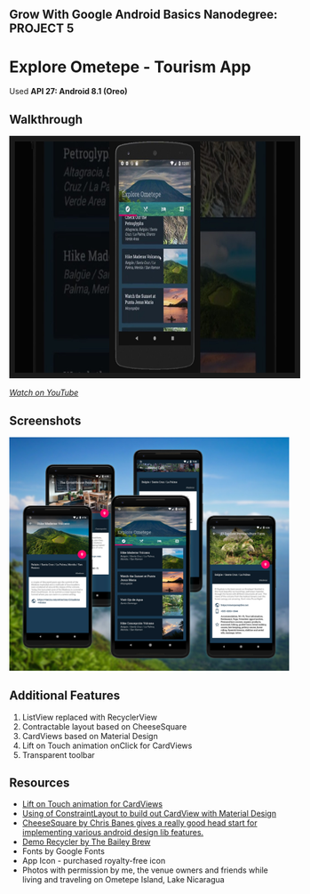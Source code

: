 ## Grow With Google Android Basics Nanodegree: PROJECT 5
# Explore Ometepe - Tourism App

Used **API 27: Android 8.1 (Oreo)**

## Walkthrough
<a href="https://www.youtube.com/watch?v=L3YRb_MxeQ8
" target="_blank"><img src="./maxresdefault.jpg" 
alt="Explore Ometepe App Demo" width="740" height="416" border="10" /></a>

_[Watch on YouTube](https://www.youtube.com/watch?v=L3YRb_MxeQ8)_

## Screenshots
![Quiz Section](./screenshots.jpg)

## Additional Features
1. ListView replaced with RecyclerView
2. Contractable layout based on CheeseSquare
3. CardViews based on Material Design
4. Lift on Touch animation onClick for CardViews
5. Transparent toolbar

## Resources
 - [Lift on Touch animation for CardViews](https://stackoverflow.com/questions/44393762/cardview-lift-on-touch)
 - [Using of ConstraintLayout to build out CardView with Material Design](http://eugenebrusov.com/cardview-with-constraintlayout/
)
 - [CheeseSquare by Chris Banes gives a really good head start for implementing various android design lib features.](https://github.com/chrisbanes/cheesesquare)
 - [Demo Recycler by The Bailey Brew](https://github.com/thebaileyBrew/Angry_Nerds_Demo_Recycler)
 - Fonts by Google Fonts
 - App Icon - purchased royalty-free icon
 - Photos with permission by me, the venue owners and friends while living and traveling on Ometepe Island, Lake Nicaragua
